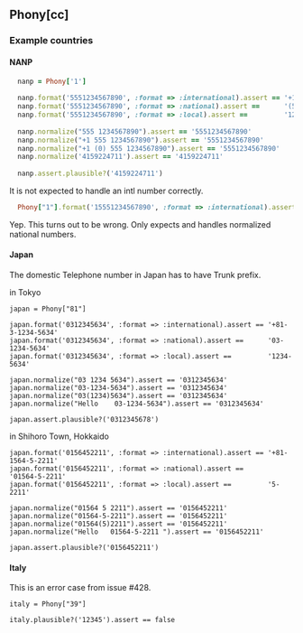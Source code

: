 ## Phony[cc]



### Example countries

#### NANP

```ruby
  nanp = Phony['1']
  
  nanp.format('5551234567890', :format => :international).assert == '+1 (555) 123-4567890'
  nanp.format('5551234567890', :format => :national).assert ==      '(555) 123-4567890'
  nanp.format('5551234567890', :format => :local).assert ==         '123-4567890'
  
  nanp.normalize("555 1234567890").assert == '5551234567890'
  nanp.normalize("+1 555 1234567890").assert == '5551234567890'
  nanp.normalize("+1 (0) 555 1234567890").assert == '5551234567890'
  nanp.normalize('4159224711').assert == '4159224711'
  
  nanp.assert.plausible?('4159224711')
```

It is not expected to handle an intl number correctly.

```ruby
  Phony["1"].format('15551234567890', :format => :international).assert == '+1 (155) 512-34567890'
```

Yep. This turns out to be wrong. Only expects and handles normalized national numbers.

#### Japan

The domestic Telephone number in Japan has to have Trunk prefix.

in Tokyo

    japan = Phony["81"]
  
    japan.format('0312345634', :format => :international).assert == '+81-3-1234-5634'
    japan.format('0312345634', :format => :national).assert ==      '03-1234-5634'
    japan.format('0312345634', :format => :local).assert ==         '1234-5634'
    
    japan.normalize("03 1234 5634").assert == '0312345634'
    japan.normalize("03-1234-5634").assert == '0312345634'
    japan.normalize("03(1234)5634").assert == '0312345634'
    japan.normalize("Hello    03-1234-5634").assert == '0312345634'
  
    japan.assert.plausible?('0312345678')

in Shihoro Town, Hokkaido

    japan.format('0156452211', :format => :international).assert == '+81-1564-5-2211'
    japan.format('0156452211', :format => :national).assert ==      '01564-5-2211'
    japan.format('0156452211', :format => :local).assert ==         '5-2211'
    
    japan.normalize("01564 5 2211").assert == '0156452211'
    japan.normalize("01564-5-2211").assert == '0156452211'
    japan.normalize("01564(5)2211").assert == '0156452211'
    japan.normalize("Hello   01564-5-2211 ").assert == '0156452211'
    
    japan.assert.plausible?('0156452211')

#### Italy

This is an error case from issue #428.

    italy = Phony["39"]
  
    italy.plausible?('12345').assert == false